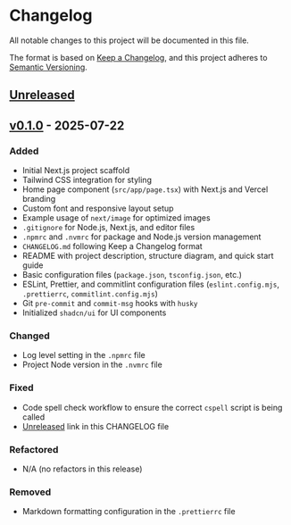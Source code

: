 # Changelog

All notable changes to this project will be documented in this file.

The format is based on [Keep a Changelog](https://keepachangelog.com/en/1.0.0/), and this project adheres to
[Semantic Versioning](https://semver.org/spec/v2.0.0.html).

## [Unreleased]

## [v0.1.0] - 2025-07-22

### Added

- Initial Next.js project scaffold
- Tailwind CSS integration for styling
- Home page component (`src/app/page.tsx`) with Next.js and Vercel branding
- Custom font and responsive layout setup
- Example usage of `next/image` for optimized images
- `.gitignore` for Node.js, Next.js, and editor files
- `.npmrc` and `.nvmrc` for package and Node.js version management
- `CHANGELOG.md` following Keep a Changelog format
- README with project description, structure diagram, and quick start guide
- Basic configuration files (`package.json`, `tsconfig.json`, etc.)
- ESLint, Prettier, and commitlint configuration files (`eslint.config.mjs`, `.prettierrc`, `commitlint.config.mjs`)
- Git `pre-commit` and `commit-msg` hooks with `husky`
- Initialized `shadcn/ui` for UI components

### Changed

- Log level setting in the `.npmrc` file
- Project Node version in the `.nvmrc` file

### Fixed

- Code spell check workflow to ensure the correct `cspell` script is being called
- [Unreleased] link in this CHANGELOG file

### Refactored

- N/A (no refactors in this release)

### Removed

- Markdown formatting configuration in the `.prettierrc` file

[Unreleased]: https://github.com/mister-fix/nextjs-ecommerce-app/compare/v0.1.0...HEAD
[v0.1.0]: https://github.com/mister-fix/nextjs-ecommerce-app/releases/v0.1.0
